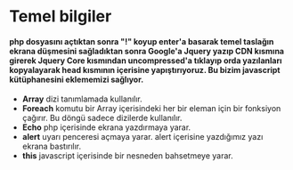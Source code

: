 # Temel bilgiler
#### php dosyasını açtıktan sonra "**!**" koyup **enter**'a basarak temel taslağın ekrana düşmesini sağladıktan sonra Google'a **Jquery** yazıp **CDN** kısmına girerek **Jquery Core** kısmından **uncompressed**'a tıklayıp orda yazılanları kopyalayarak **head** kısmının içerisine yapıştırıyoruz. Bu bizim javascript kütüphanesini eklememizi sağlıyor.
- **Array** dizi tanımlamada kullanılır.
- **Foreach** komutu bir Array içerisindeki her bir eleman için bir fonksiyon çağırır. Bu döngü sadece dizilerde kullanılır.
- **Echo** php içerisinde ekrana yazdırmaya yarar.
- **alert** uyarı penceresi açmaya yarar. alert içerisine yazdığımız yazı ekrana bastırılır.
- **this** javascript içerisinde bir nesneden bahsetmeye yarar.
